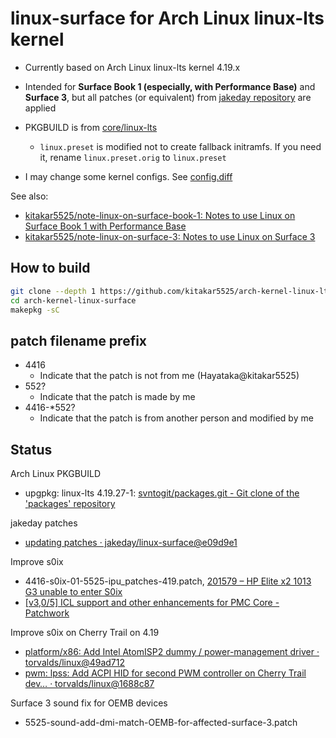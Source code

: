 # linux-surface for Arch Linux linux-lts kernel

- Currently based on Arch Linux linux-lts kernel 4.19.x

- Intended for **Surface Book 1 (especially, with Performance Base)** and **Surface 3**, but all patches (or equivalent) from [jakeday repository](https://github.com/jakeday/linux-surface) are applied

- PKGBUILD is from [core/linux-lts](https://git.archlinux.org/svntogit/packages.git/log/trunk?h=packages/linux-lts)
	- `linux.preset` is modified not to create fallback initramfs. If you need it, rename `linux.preset.orig` to `linux.preset`

- I may change some kernel configs. See [config.diff](config.diff)

See also:
- [kitakar5525/note-linux-on-surface-book-1: Notes to use Linux on Surface Book 1 with Performance Base](https://github.com/kitakar5525/note-linux-on-surface-book-1)
- [kitakar5525/note-linux-on-surface-3: Notes to use Linux on Surface 3](https://github.com/kitakar5525/note-linux-on-surface-3)



## How to build

```bash
git clone --depth 1 https://github.com/kitakar5525/arch-kernel-linux-lts419-surface
cd arch-kernel-linux-surface
makepkg -sC
```



## patch filename prefix

- 4416
	- Indicate that the patch is not from me (Hayataka@kitakar5525)
- 552?
	- Indicate that the patch is made by me
- 4416-*552?
	- Indicate that the patch is from another person and modified by me



## Status

Arch Linux PKGBUILD
- upgpkg: linux-lts 4.19.27-1: [svntogit/packages.git - Git clone of the 'packages' repository](https://git.archlinux.org/svntogit/packages.git/commit/trunk?h=packages/linux-lts&id=76a4922e0236cd10eeed71a97cfe40930740eea7)

jakeday patches
- [updating patches · jakeday/linux-surface@e09d9e1](https://github.com/jakeday/linux-surface/commit/e09d9e11f58281aec3780849cdaf9336579a4169)

Improve s0ix
- 4416-s0ix-01-5525-ipu_patches-419.patch, [201579 – HP Elite x2 1013 G3 unable to enter S0ix](https://bugzilla.kernel.org/show_bug.cgi?id=201579)
- [[v3,0/5] ICL support and other enhancements for PMC Core - Patchwork](https://patchwork.kernel.org/cover/10812541/)

Improve s0ix on Cherry Trail on 4.19
- [platform/x86: Add Intel AtomISP2 dummy / power-management driver · torvalds/linux@49ad712](https://github.com/torvalds/linux/commit/49ad712afa88c502831d37f7089d98eac441fb80)
- [pwm: lpss: Add ACPI HID for second PWM controller on Cherry Trail dev… · torvalds/linux@1688c87](https://github.com/torvalds/linux/commit/1688c8717118f37191d824862a006c8373d261de)

Surface 3 sound fix for OEMB devices
- 5525-sound-add-dmi-match-OEMB-for-affected-surface-3.patch